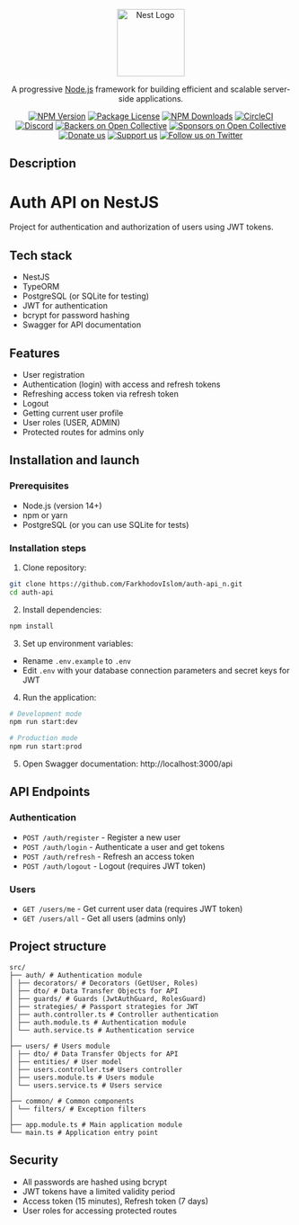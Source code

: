 <p align="center">
  <a href="http://nestjs.com/" target="blank"><img src="https://nestjs.com/img/logo-small.svg" width="120" alt="Nest Logo" /></a>
</p>

[circleci-image]: https://img.shields.io/circleci/build/github/nestjs/nest/master?token=abc123def456
[circleci-url]: https://circleci.com/gh/nestjs/nest

  <p align="center">A progressive <a href="http://nodejs.org" target="_blank">Node.js</a> framework for building efficient and scalable server-side applications.</p>
    <p align="center">
<a href="https://www.npmjs.com/~nestjscore" target="_blank"><img src="https://img.shields.io/npm/v/@nestjs/core.svg" alt="NPM Version" /></a>
<a href="https://www.npmjs.com/~nestjscore" target="_blank"><img src="https://img.shields.io/npm/l/@nestjs/core.svg" alt="Package License" /></a>
<a href="https://www.npmjs.com/~nestjscore" target="_blank"><img src="https://img.shields.io/npm/dm/@nestjs/common.svg" alt="NPM Downloads" /></a>
<a href="https://circleci.com/gh/nestjs/nest" target="_blank"><img src="https://img.shields.io/circleci/build/github/nestjs/nest/master" alt="CircleCI" /></a>
<a href="https://discord.gg/G7Qnnhy" target="_blank"><img src="https://img.shields.io/badge/discord-online-brightgreen.svg" alt="Discord"/></a>
<a href="https://opencollective.com/nest#backer" target="_blank"><img src="https://opencollective.com/nest/backers/badge.svg" alt="Backers on Open Collective" /></a>
<a href="https://opencollective.com/nest#sponsor" target="_blank"><img src="https://opencollective.com/nest/sponsors/badge.svg" alt="Sponsors on Open Collective" /></a>
  <a href="https://paypal.me/kamilmysliwiec" target="_blank"><img src="https://img.shields.io/badge/Donate-PayPal-ff3f59.svg" alt="Donate us"/></a>
    <a href="https://opencollective.com/nest#sponsor"  target="_blank"><img src="https://img.shields.io/badge/Support%20us-Open%20Collective-41B883.svg" alt="Support us"></a>
  <a href="https://twitter.com/nestframework" target="_blank"><img src="https://img.shields.io/twitter/follow/nestframework.svg?style=social&label=Follow" alt="Follow us on Twitter"></a>
</p>
  <!--[![Backers on Open Collective](https://opencollective.com/nest/backers/badge.svg)](https://opencollective.com/nest#backer)
  [![Sponsors on Open Collective](https://opencollective.com/nest/sponsors/badge.svg)](https://opencollective.com/nest#sponsor)-->

## Description

# Auth API on NestJS

Project for authentication and authorization of users using JWT tokens.

## Tech stack

- NestJS
- TypeORM
- PostgreSQL (or SQLite for testing)
- JWT for authentication
- bcrypt for password hashing
- Swagger for API documentation

## Features

- User registration
- Authentication (login) with access and refresh tokens
- Refreshing access token via refresh token
- Logout
- Getting current user profile
- User roles (USER, ADMIN)
- Protected routes for admins only

## Installation and launch

### Prerequisites

- Node.js (version 14+)
- npm or yarn
- PostgreSQL (or you can use SQLite for tests)

### Installation steps

1. Clone repository:
```bash
git clone https://github.com/FarkhodovIslom/auth-api_n.git
cd auth-api
```

2. Install dependencies:
```bash
npm install
```

3. Set up environment variables:
- Rename `.env.example` to `.env`
- Edit `.env` with your database connection parameters and secret keys for JWT

4. Run the application:
```bash
# Development mode
npm run start:dev

# Production mode
npm run start:prod
```

5. Open Swagger documentation:
http://localhost:3000/api

## API Endpoints

### Authentication

- `POST /auth/register` - Register a new user
- `POST /auth/login` - Authenticate a user and get tokens
- `POST /auth/refresh` - Refresh an access token
- `POST /auth/logout` - Logout (requires JWT token)

### Users

- `GET /users/me` - Get current user data (requires JWT token)
- `GET /users/all` - Get all users (admins only)

## Project structure

```
src/
├── auth/ # Authentication module
│ ├── decorators/ # Decorators (GetUser, Roles)
│ ├── dto/ # Data Transfer Objects for API
│ ├── guards/ # Guards (JwtAuthGuard, RolesGuard)
│ ├── strategies/ # Passport strategies for JWT
│ ├── auth.controller.ts # Controller authentication
│ ├── auth.module.ts # Authentication module
│ └── auth.service.ts # Authentication service
│
├── users/ # Users module
│ ├── dto/ # Data Transfer Objects for API
│ ├── entities/ # User model
│ ├── users.controller.ts# Users controller
│ ├── users.module.ts # Users module
│ └── users.service.ts # Users service
│
├── common/ # Common components
│ └── filters/ # Exception filters
│
├── app.module.ts # Main application module
└── main.ts # Application entry point
```

## Security

- All passwords are hashed using bcrypt
- JWT tokens have a limited validity period
- Access token (15 minutes), Refresh token (7 days)
- User roles for accessing protected routes

